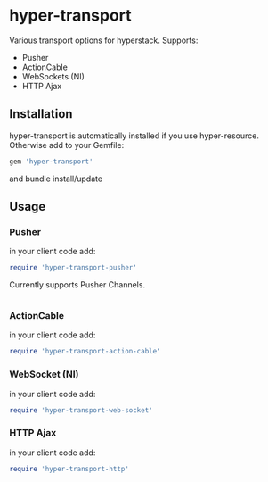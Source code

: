 # hyper-transport

Various transport options for hyperstack.
Supports:
- Pusher
- ActionCable
- WebSockets (NI)
- HTTP Ajax

## Installation
hyper-transport is automatically installed if you use hyper-resource.
Otherwise add to your Gemfile:
```ruby
gem 'hyper-transport'
```
and bundle install/update

## Usage
### Pusher
in your client code add:
```ruby
require 'hyper-transport-pusher'
```
Currently supports Pusher Channels.
```ruby

```
### ActionCable
in your client code add:
```ruby
require 'hyper-transport-action-cable'
```
### WebSocket (NI)
in your client code add:
```ruby
require 'hyper-transport-web-socket'
```
### HTTP Ajax
in your client code add:
```ruby
require 'hyper-transport-http'
```
